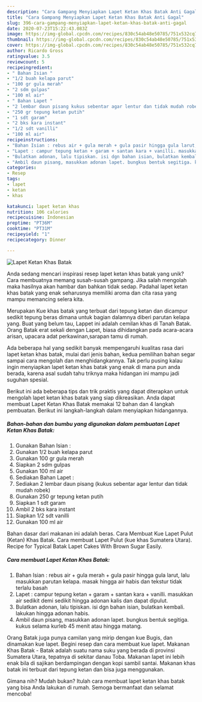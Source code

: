```yaml
---
description: "Cara Gampang Menyiapkan Lapet Ketan Khas Batak Anti Gagal"
title: "Cara Gampang Menyiapkan Lapet Ketan Khas Batak Anti Gagal"
slug: 396-cara-gampang-menyiapkan-lapet-ketan-khas-batak-anti-gagal
date: 2020-07-23T15:22:43.083Z
image: https://img-global.cpcdn.com/recipes/830c54ab48e50785/751x532cq70/lapet-ketan-khas-batak-foto-resep-utama.jpg
thumbnail: https://img-global.cpcdn.com/recipes/830c54ab48e50785/751x532cq70/lapet-ketan-khas-batak-foto-resep-utama.jpg
cover: https://img-global.cpcdn.com/recipes/830c54ab48e50785/751x532cq70/lapet-ketan-khas-batak-foto-resep-utama.jpg
author: Ricardo Gross
ratingvalue: 3.5
reviewcount: 5
recipeingredient:
- " Bahan Isian "
- "1/2 buah kelapa parut"
- "100 gr gula merah"
- "2 sdm gulpas"
- "100 ml air"
- " Bahan Lapet "
- "2 lembar daun pisang kukus sebentar agar lentur dan tidak mudah robek"
- "250 gr tepung ketan putih"
- "1 sdt garam"
- "2 bks kara instant"
- "1/2 sdt vanilli"
- "100 ml air"
recipeinstructions:
- "Bahan Isian : rebus air + gula merah + gula pasir hingga gula larut, lalu masukkan parutan kelapa. masak hingga air habis dan tekstur tidak terlalu basah"
- "Lapet : campur tepung ketan + garam + santan kara + vanilli. masukkan air sedikit demi sedikit hingga adonan kalis dan dapat dipulut."
- "Bulatkan adonan, lalu tipiskan. isi dgn bahan isian, bulatkan kembali. lakukan hingga adonan habis."
- "Ambil daun pisang, masukkan adonan lapet. bungkus bentuk segitiga. kukus selama kurleb 45 menit atau hingga matang."
categories:
- Resep
tags:
- lapet
- ketan
- khas

katakunci: lapet ketan khas 
nutrition: 106 calories
recipecuisine: Indonesian
preptime: "PT36M"
cooktime: "PT31M"
recipeyield: "1"
recipecategory: Dinner

---
```



![Lapet Ketan Khas Batak](https://img-global.cpcdn.com/recipes/830c54ab48e50785/751x532cq70/lapet-ketan-khas-batak-foto-resep-utama.jpg)

Anda sedang mencari inspirasi resep lapet ketan khas batak yang unik? Cara membuatnya memang susah-susah gampang. Jika salah mengolah maka hasilnya akan hambar dan bahkan tidak sedap. Padahal lapet ketan khas batak yang enak seharusnya memiliki aroma dan cita rasa yang mampu memancing selera kita.

Merupakan Kue khas batak yang terbuat dari tepung ketan dan dicampur sedikit tepung beras dimana untuk bagian dalamnya diberi parutan kelapa yang. Buat yang belum tau, Lappet ini adalah cemilan khas di Tanah Batak. Orang Batak erat sekali dengan Lapet, biasa dihidangkan pada acara-acara arisan, upacara adat perkawinan,sarapan tamu di rumah.

Ada beberapa hal yang sedikit banyak mempengaruhi kualitas rasa dari lapet ketan khas batak, mulai dari jenis bahan, kedua pemilihan bahan segar sampai cara mengolah dan menghidangkannya. Tak perlu pusing kalau ingin menyiapkan lapet ketan khas batak yang enak di mana pun anda berada, karena asal sudah tahu triknya maka hidangan ini mampu jadi suguhan spesial.


Berikut ini ada beberapa tips dan trik praktis yang dapat diterapkan untuk mengolah lapet ketan khas batak yang siap dikreasikan. Anda dapat membuat Lapet Ketan Khas Batak memakai 12 bahan dan 4 langkah pembuatan. Berikut ini langkah-langkah dalam menyiapkan hidangannya.

<!--inarticleads1-->

##### Bahan-bahan dan bumbu yang digunakan dalam pembuatan Lapet Ketan Khas Batak:

1. Gunakan  Bahan Isian :
1. Gunakan 1/2 buah kelapa parut
1. Gunakan 100 gr gula merah
1. Siapkan 2 sdm gulpas
1. Gunakan 100 ml air
1. Sediakan  Bahan Lapet :
1. Sediakan 2 lembar daun pisang (kukus sebentar agar lentur dan tidak mudah robek)
1. Gunakan 250 gr tepung ketan putih
1. Siapkan 1 sdt garam
1. Ambil 2 bks kara instant
1. Siapkan 1/2 sdt vanilli
1. Gunakan 100 ml air


Bahan dasar dari makanan ini adalah beras. Cara Membuat Kue Lapet Pulut (Ketan) Khas Batak. Cara membuat Lapet Pulut (kue khas Sumatera Utara). Recipe for Typical Batak Lapet Cakes With Brown Sugar Easily. 

<!--inarticleads2-->

##### Cara membuat Lapet Ketan Khas Batak:

1. Bahan Isian : rebus air + gula merah + gula pasir hingga gula larut, lalu masukkan parutan kelapa. masak hingga air habis dan tekstur tidak terlalu basah
1. Lapet : campur tepung ketan + garam + santan kara + vanilli. masukkan air sedikit demi sedikit hingga adonan kalis dan dapat dipulut.
1. Bulatkan adonan, lalu tipiskan. isi dgn bahan isian, bulatkan kembali. lakukan hingga adonan habis.
1. Ambil daun pisang, masukkan adonan lapet. bungkus bentuk segitiga. kukus selama kurleb 45 menit atau hingga matang.


Orang Batak juga punya camilan yang mirip dengan kue Bugis, dan dinamakan kue lapet. Begini resep dan cara membuat kue lapet. Makanan Khas Batak - Batak adalah suatu nama suku yang berada di provinsi Sumatera Utara, tepatnya di sekitar danau Toba. Makanan lapet ini lebih enak bila di sajikan berdampingan dengan kopi sambil santai. Makanan khas batak ini terbuat dari tepung ketan dan bisa juga menggunakan. 

Gimana nih? Mudah bukan? Itulah cara membuat lapet ketan khas batak yang bisa Anda lakukan di rumah. Semoga bermanfaat dan selamat mencoba!
